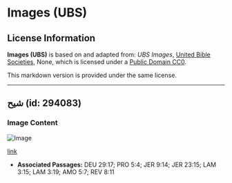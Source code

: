 # Images (UBS)

## License Information

**Images (UBS)** is based on and adapted from: _UBS Images_, [United Bible Societies](https://unitedbiblesocieties.org/), None, which is licensed under a [Public Domain CC0](https://creativecommons.org/public-domain/cc0/).

This markdown version is provided under the same license.



--------------------------------

## شيح (id: 294083)

### Image Content

![Image](https://cdn.aquifer.bible/aquifer-content/resources/Media/WEB-0923_wormwood.jpg)

[link](https://cdn.aquifer.bible/aquifer-content/resources/Media/WEB-0923_wormwood.jpg)

* **Associated Passages:** DEU 29:17; PRO 5:4; JER 9:14; JER 23:15; LAM 3:15; LAM 3:19; AMO 5:7; REV 8:11

